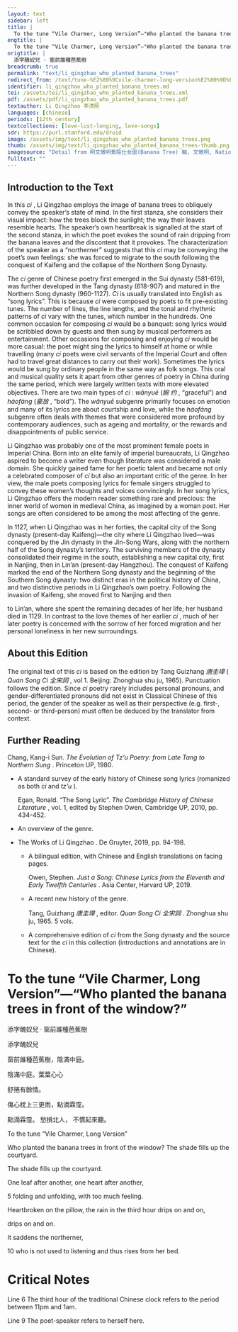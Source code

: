 ```yaml
---
layout: text
sidebar: left
title: |
  To the tune “Vile Charmer, Long Version”—"Who planted the banana trees in front of the window | 添字醜奴兒 · 窗前誰種芭蕉樹
engtitle: |
  To the tune “Vile Charmer, Long Version”—"Who planted the banana trees in front of the window
origtitle: |
  添字醜奴兒 · 窗前誰種芭蕉樹
breadcrumb: true
permalink: "text/li_qingzhao_who_planted_banana_trees"
redirect_from: /text/tune-%E2%80%9Cvile-charmer-long-version%E2%80%9D%E2%80%94who-planted-banana-trees-front-window
identifier: li_qingzhao_who_planted_banana_trees.md
tei: /assets/tei/li_qingzhao_who_planted_banana_trees.xml
pdf: /assets/pdf/li_qingzhao_who_planted_banana_trees.pdf
textauthor: Li Qingzhao 李清照
languages: [chinese]
periods: [12th_century]
textcollections: [love-lust-longing, love-songs]
sdr: https://purl.stanford.edu/druid 
image: /assets/img/text/li_qingzhao_who_planted_banana_trees.png
thumb: /assets/img/text/li_qingzhao_who_planted_banana_trees-thumb.png
imagesource: "Detail from 明文徵明蕉陰仕女圖(Banana Tree) 軸, 文徵明, National Palace Museum, Accession Number: K2A001339N000000000PAA [Public Domian]"
fulltext: ""
---
```




<h2>Introduction to the Text</h2>
<p>In this <i> ci</i> , Li Qingzhao employs the image of banana trees to obliquely convey the speaker’s state of mind. In the first stanza, she considers their visual impact: how the trees block the sunlight; the way their leaves resemble hearts. The speaker’s own heartbreak is signalled at the start of the second stanza, in which the poet evokes the sound of rain dripping from the banana leaves and the discontent that it provokes. The characterization of the speaker as a “northerner” suggests that this <i> ci </i> may be conveying the poet’s own feelings: she was forced to migrate to the south following the conquest of Kaifeng and the collapse of the Northern Song Dynasty.</p>

<p>The <i> ci </i> genre of Chinese poetry first emerged in the Sui dynasty (581-619), was further developed in the Tang dynasty (618-907) and matured in the Northern Song dynasty (960-1127). <i> Ci </i> is usually translated into English as “song lyrics”. This is because <i> ci </i> were composed by poets to fit pre-existing tunes. The number of lines, the line lengths, and the tonal and rhythmic patterns of <i> ci </i> vary with the tunes, which number in the hundreds. One common occasion for composing <i> ci </i> would be a banquet: song lyrics would be scribbled down by guests and then sung by musical performers as entertainment. Other occasions for composing and enjoying <i> ci </i> would be more casual: the poet might sing the lyrics to himself at home or while travelling (many <i> ci </i> poets were civil servants of the Imperial Court and often had to travel great distances to carry out their work). Sometimes the lyrics would be sung by ordinary people in the same way as folk songs. This oral and musical quality sets it apart from other genres of poetry in China during the same period, which were largely written texts with more elevated objectives. There are two main types of <i> ci</i> : <i> wǎnyuē </i> (<em>婉 约</em> , “graceful”) and <i> háofàng </i> (<em>豪放</em> , “bold”). The <i> wǎnyuē </i> subgenre primarily focuses on emotion and many of its lyrics are about courtship and love, while the <i> háofàng </i> subgenre often deals with themes that were considered more profound by contemporary audiences, such as ageing and mortality, or the rewards and disappointments of public service.</p>

<p>Li Qingzhao was probably one of the most prominent female poets in Imperial China. Born into an elite family of imperial bureaucrats, Li Qingzhao aspired to become a writer even though literature was considered a male domain. She quickly gained fame for her poetic talent and became not only a celebrated composer of <i> ci </i> but also an important critic of the genre. In her view, the male poets composing lyrics for female singers struggled to convey these women’s thoughts and voices convincingly. In her song lyrics, Li Qingzhao offers the modern reader something rare and precious: the inner world of women in medieval China, as imagined by a woman poet. Her songs are often considered to be among the most affecting of the genre.</p>

<p>In 1127, when Li Qingzhao was in her forties, the capital city of the Song dynasty (present-day Kaifeng)—the city where Li Qingzhao lived—was conquered by the Jin dynasty in the Jin-Song Wars, along with the northern half of the Song dynasty’s territory. The surviving members of the dynasty consolidated their regime in the south, establishing a new capital city, first in Nanjing, then in Lin’an (present-day Hangzhou). The conquest of Kaifeng marked the end of the Northern Song dynasty and the beginning of the Southern Song dynasty: two distinct eras in the political history of China, and two distinctive periods in Li Qingzhao’s own poetry. Following the invasion of Kaifeng, she moved first to Nanjing and then</p>

<p>to Lin’an, where she spent the remaining decades of her life; her husband died in 1129. In contrast to the love themes of her earlier <i> ci</i> , much of her later poetry is concerned with the sorrow of her forced migration and her personal loneliness in her new surroundings.</p>

<h2>About this Edition</h2>
<p>The original text of this <i> ci </i> is based on the edition by Tang Guizhang <em>唐圭璋</em> (<i> Quan Song Ci </i> <em>全宋詞</em> , vol 1. Beijing: Zhonghua shu ju, 1965). Punctuation follows the edition. Since <i> ci </i> poetry rarely includes personal pronouns, and gender-differentiated pronouns did not exist in Classical Chinese of this period, the gender of the speaker as well as their perspective (e.g. first-, second- or third-person) must often be deduced by the translator from context.</p>

<h2>Further Reading</h2>
<p>Chang, Kang-i Sun. <i> The Evolution of Tz’u Poetry: from Late Tang to Northern Sung</i> . Princeton UP, 1980.</p>
<ul id="l1">
<li data-list-text="•">
<p>A standard survey of the early history of Chinese song lyrics (romanized as both <em>ci</em> and <em>tz’u</em> ).</p>
<p>Egan, Ronald. “The Song Lyric”. <i> The Cambridge History of Chinese Literature</i> , vol. 1, edited by Stephen Owen, Cambridge UP, 2010, pp. 434-452.</p>
</li>
<li data-list-text="•">
<p>An overview of the genre.</p>
</li>
</ul>
<ul id="l2">
<li data-list-text="—">
<p>The Works of Li Qingzhao . De Gruyter, 2019, pp. 94-198.</p>
<ul id="l3">
<li data-list-text="•">
<p>A bilingual edition, with Chinese and English translations on facing pages.</p>
<p>Owen, Stephen. <i> Just a Song: Chinese Lyrics from the Eleventh and Early Twelfth Centuries</i> . Asia Center, Harvard UP, 2019.</p>
</li>
<li data-list-text="•">
<p>A recent new history of the genre.</p>
<p>Tang, Guizhang <em>唐圭璋</em> , editor. <i> Quan Song Ci </i> <em>全宋詞</em> . Zhonghua shu ju, 1965. 5 vols.</p>
</li>
<li data-list-text="•">
<p>A comprehensive edition of <em>ci</em> from the Song dynasty and the source text for the <em>ci</em> in this collection (introductions and annotations are in Chinese).</p>
</li>
</ul>
</li>
</ul>

<h1>To the tune “Vile Charmer, Long Version”—“Who planted the banana trees in front of the window?”</h1>
<p>添字醜奴兒 · 窗前誰種芭蕉樹</p>

<p>添字醜奴兒</p>

<p>窗前誰種芭蕉樹，陰滿中庭。</p>
<p>陰滿中庭。葉葉心心</p>
<p>舒捲有餘情。</p>

<p>傷心枕上三更雨，點滴霖霪。</p>
<p>點滴霖霪。 愁損北人， 不慣起來聽。</p>
<p>To the tune “Vile Charmer, Long Version”</p>

<p>Who planted the banana trees in front of the window? The shade fills up the courtyard.</p>
<p>The shade fills up the courtyard.</p>
<p>One leaf after another, one heart after another,</p>
<p>5 folding and unfolding, with too much feeling.</p>

<p>Heartbroken on the pillow, the rain in the third hour drips on and on,</p>
<p>drips on and on.</p>
<p>It saddens the northerner,</p>
<p>10 who is not used to listening and thus rises from her bed.</p>

<h1>Critical Notes</h1>

<p>Line 6 The third hour of the traditional Chinese clock refers to the period between 11pm and 1am.</p>
<p>Line 9 The poet-speaker refers to herself here.</p>
